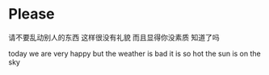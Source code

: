 ﻿# Please
请不要乱动别人的东西
这样很没有礼貌
而且显得你没素质
知道了吗

today we are very happy 
but the weather is bad
it is so hot 
the sun is on the sky 

